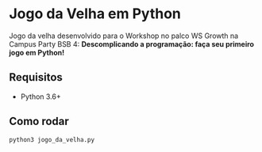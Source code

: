 # Jogo da Velha em Python

Jogo da velha desenvolvido para o Workshop no palco WS Growth na Campus Party BSB 4: **Descomplicando a programação: faça seu primeiro jogo em Python!**

## Requisitos
- Python 3.6+

## Como rodar
`python3 jogo_da_velha.py`
